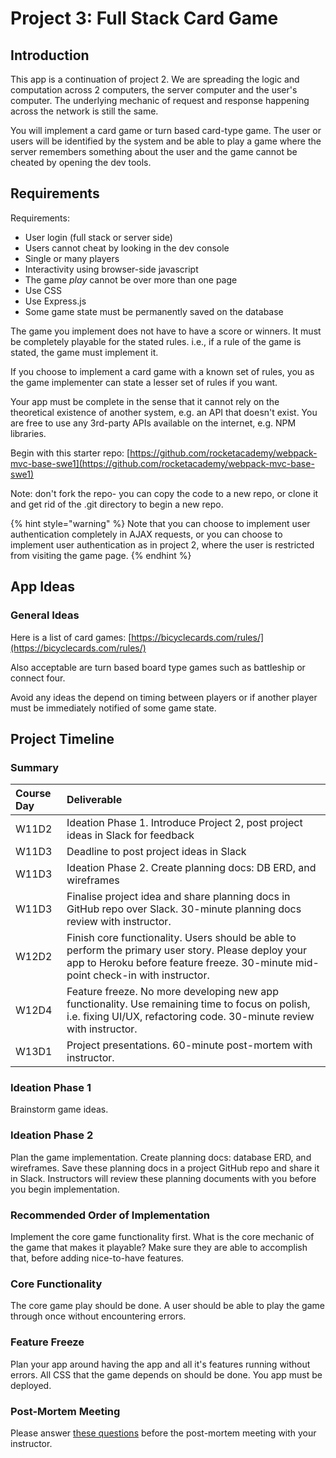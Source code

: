 # Project 3: Full Stack Card Game

## Introduction

This app is a continuation of project 2. We are spreading the logic and computation across 2 computers, the server computer and the user's computer. The underlying mechanic of request and response happening across the network is still the same.

You will implement a card game or turn based card-type game. The user or users will be identified by the system and be able to play a game where the server remembers something about the user and the game cannot be cheated by opening the dev tools.

## Requirements

Requirements:

* User login \(full stack or server side\)
* Users cannot cheat by looking in the dev console
* Single or many players
* Interactivity using browser-side javascript
* The game _play_ cannot be over more than one page
* Use CSS
* Use Express.js
* Some game state must be permanently saved on the database

The game you implement does not have to have a score or winners. It must be completely playable for the stated rules. i.e., if a rule of the game is stated, the game must implement it.

If you choose to implement a card game with a known set of rules, you as the game implementer can state a lesser set of rules if you want. 

Your app must be complete in the sense that it cannot rely on the theoretical existence of another system, e.g. an API that doesn't exist. You are free to use any 3rd-party APIs available on the internet, e.g. NPM libraries.

Begin with this starter repo: [https://github.com/rocketacademy/webpack-mvc-base-swe1](https://github.com/rocketacademy/webpack-mvc-base-swe1)  
  
Note: don't fork the repo- you can copy the code to a new repo, or clone it and get rid of the .git directory to begin a new repo.

{% hint style="warning" %}
Note that you can choose to implement user authentication completely in AJAX requests, or you can choose to implement user authentication as in project 2, where the user is restricted from visiting the game page.
{% endhint %}

## App Ideas

### General Ideas

Here is a list of card games: [https://bicyclecards.com/rules/](https://bicyclecards.com/rules/)

Also acceptable are turn based board type games such as battleship or connect four.

Avoid any ideas the depend on timing between players or if another player must be immediately notified of some game state.

## Project Timeline

### Summary

| Course Day | Deliverable |
| :--- | :--- |
| W11D2 | Ideation Phase 1. Introduce Project 2, post project ideas in Slack for feedback |
| W11D3 | Deadline to post project ideas in Slack |
| W11D3 | Ideation Phase 2. Create planning docs: DB ERD, and wireframes |
| W11D3 | Finalise project idea and share planning docs in GitHub repo over Slack. 30-minute planning docs review with instructor. |
| W12D2 | Finish core functionality. Users should be able to perform the primary user story. Please deploy your app to Heroku before feature freeze. 30-minute mid-point check-in with instructor. |
| W12D4 | Feature freeze. No more developing new app functionality. Use remaining time to focus on polish, i.e. fixing UI/UX, refactoring code. 30-minute review with instructor. |
| W13D1 | Project presentations. 60-minute post-mortem with instructor. |

### Ideation Phase 1

Brainstorm game ideas.

### Ideation Phase 2

Plan the game implementation. Create planning docs: database ERD, and wireframes. Save these planning docs in a project GitHub repo and share it in Slack. Instructors will review these planning documents with you before you begin implementation.

### Recommended Order of Implementation

Implement the core game functionality first. What is the core mechanic of the game that makes it playable? Make sure they are able to accomplish that, before adding nice-to-have features.

### Core Functionality

The core game play should be done. A user should be able to play the game through once without encountering errors.

### Feature Freeze

Plan your app around having the app and all it's features running without errors. All CSS that the game depends on should be done. You app must be deployed.

### Post-Mortem Meeting

Please answer [these questions](../course-logistics/course-methodology.md#instructor-code-review) before the post-mortem meeting with your instructor.

